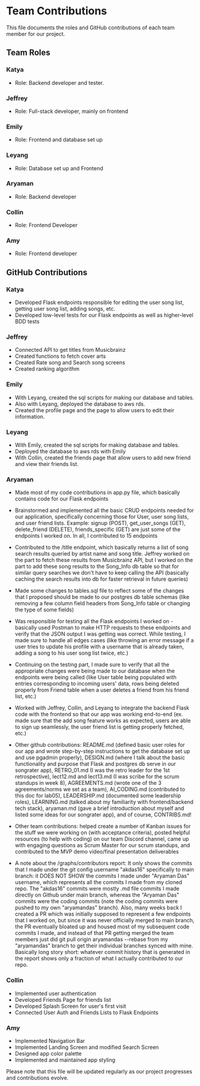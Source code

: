 # Team Contributions

This file documents the roles and GitHub contributions of each team member for our project.

## Team Roles

### Katya
- Role: Backend developer and tester.

### Jeffrey
- Role: Full-stack developer, mainly on frontend

### Emily
- Role: Frontend and database set up

### Leyang
- Role: Database set up and Frontend

### Aryaman
- Role: Backend developer

### Collin
- Role: Frontend Developer

### Amy
- Role: Frontend developer

## GitHub Contributions

### Katya
- Developed Flask endpoints responsible for editing the user song list, getting user song list, adding songs, etc.
- Developed low-level tests for our Flask endpoints as well as higher-level BDD tests

### Jeffrey
- Connected API to get titles from Musicbrainz
- Created functions to fetch cover arts
- Created Rate song and Search song screens
- Created ranking algorithm

### Emily
- With Leyang, created the sql scripts for making our database and tables.
- Also with Leyang, deployed the database to aws rds.
- Created the profile page and the page to allow users to edit their information.

### Leyang
- With Emily, created the sql scripts for making database and tables.
- Deployed the database to aws rds with Emily
- With Collin, created the friends page that allow users to add new friend and view their friends list. 

### Aryaman
- Made most of my code contributions in app.py file, which basically contains code for our Flask endpoints
- Brainstormed and implemented all the basic CRUD endpoints needed for our application, specifically concerning those for User, user song lists, and user friend lists. Example: signup (POST), get_user_songs (GET), delete_friend (DELETE), friends_specific (GET) are just some of the endpoints I worked on. In all, I contributed to 15 endpoints
- Contributed to the /title endpoint, which basically returns a list of song search results queried by artist name and song title. Jeffrey worked on the part to fetch these results from Musicbrainz API, but I worked on the part to add these song results to the Song_Info db table so that for similar query searches we don't have to keep calling the API (basically caching the search results into db for faster retrieval in future queries)
- Made some changes to tables.sql file to reflect some of the changes that I proposed should be made to our postgres db table schemas (like removing a few column field headers from Song_Info table or changing the type of some fields)
- Was responsible for testing all the Flask endpoints I worked on - basically used Postman to make HTTP requests to these endpoints and verify that the JSON output I was getting was correct. While testing, I made sure to handle all edges cases (like throwing an error message if a user tries to update his profile with a username that is already taken, adding a song to his user song list twice, etc.)
- Continuing on the testing part, I made sure to verify that all the appropriate changes were being made to our database when the endpoints were being called (like User table being populated with entries corresponding to incoming users' data, rows being deleted properly from Friend table when a user deletes a friend from his friend list, etc.)
- Worked with Jeffrey, Collin, and Leyang to integrate the backend Flask code with the frontend so that our app was working end-to-end (ex. made sure that the add song feature works as expected, users are able to sign up seamlessly, the user friend list is getting properly fetched, etc.)
- Other github contributions: README.md (defined basic user roles for our app and wrote step-by-step instructions to get the database set up and use pgadmin properly), DESIGN.md (where I talk about the basic functionality and purpose that Flask and postgres db serve in our songrater app), RETRO_01.md (I was the retro leader for the 1st retrospective), lect12.md and lect13.md (I was scribe for the scrum standups in week 8), AGREEMENTS.md (wrote one of the 3 agreements/norms we set as a team), AI_CODING.md (contributed to this doc for lab05), LEADERSHIP.md (documented some leadership roles), LEARNING.md (talked about my familiarity with frontend/backend tech stack), aryaman.md (gave a brief introduction about myself and listed some ideas for our songrater app), and of course, CONTRIBS.md!
- Other team contributions: helped create a number of Kanban issues for the stuff we were working on (with acceptance criteria), posted helpful resources (to help with coding) on our team Discord channel, came up with engaging questions as Scrum Master for our scrum standups, and contributed to the MVP demo video/final presentation deliverables

- A note about the /graphs/contributors report: It only shows the commits that I made under the git config username "akdas16" specifically to main branch: it DOES NOT SHOW the commits I made under "Aryaman Das" username, which represents all the commits I made from my cloned repo. The "akdas16" commits were mostly .md file commits I made directly on Github under main branch, whereas the "Aryaman Das" commits were the coding commits (note the coding commits were pushed to my own "aryamandas" branch). Also, many weeks back I created a PR which was initially supposed to represent a few endpoints that I worked on, but since it was never officially merged to main branch, the PR eventually bloated up and housed most of my subsequent code commits I made, and instead of that PR getting merged the team members just did git pull origin aryamandas --rebase from my "aryamandas" branch to get their individual branches synced with mine. Basically long story short: whatever commit history that is generated in the report shows only a fraction of what I actually contributed to our repo.


### Collin
- Implemented user authentication
- Developed Friends Page for friends list
- Developed Splash Screen for user's first visit
- Connected User Auth and Friends Lists to Flask Endpoints


### Amy
- Implemented Navigation Bar
- Implemented Landing Screen and modified Search Screen
- Designed app color palette
- Implemented and maintained app styling


Please note that this file will be updated regularly as our project progresses and contributions evolve.
